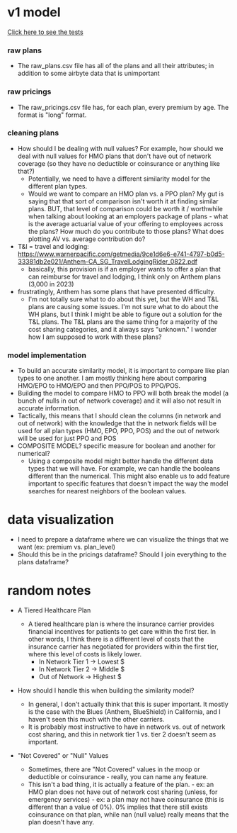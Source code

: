 # v1 model

[Click here to see the tests](#validation-tests)

### raw plans

- The raw_plans.csv file has all of the plans and all their attributes; in addition to some airbyte data that is unimportant

### raw pricings

- The raw_pricings.csv file has, for each plan, every premium by age. The format is "long" format.

### cleaning plans

- How should I be dealing with null values? For example, how should we deal with null values for HMO plans that don't have out of network coverage (so they have no deductible or coinsurance or anything like that?)
  - Potentially, we need to have a different similarity model for the different plan types.
  - Would we want to compare an HMO plan vs. a PPO plan? My gut is saying that that sort of comparison isn't worth it at finding similar plans. BUT, that level of comparison could be worth it / worthwhile when talking about looking at an employers package of plans - what is the average actuarial value of your offering to employees across the plans? How much do you contribute to those plans? What does plotting AV vs. average contribution do?
- T&l = travel and lodging: https://www.warnerpacific.com/getmedia/9ce1d6e6-e741-4797-b0d5-33381db2e021/Anthem-CA_SG_TravelLodgingRider_0822.pdf
  - basically, this provision is if an employer wants to offer a plan that can reimburse for travel and lodging, I think only on Anthem plans (3,000 in 2023)
- frustratingly, Anthem has some plans that have presented difficulty.
  - I'm not totally sure what to do about this yet, but the WH and T&L plans are causing some issues. I'm not sure what to do about the WH plans, but I think I might be able to figure out a solution for the T&L plans. The T&L plans are the same thing for a majority of the cost sharing categories, and it always says "unknown." I wonder how I am supposed to work with these plans?

### model implementation

- To build an accurate similarity model, it is important to compare like plan types to one another. I am mostly thinking here about comparing HMO/EPO to HMO/EPO and then PPO/POS to PPO/POS.
- Building the model to compare HMO to PPO will both break the model (a bunch of nulls in out of network coverage) and it will also not result in accurate information.
- Tactically, this means that I should clean the columns (in network and out of network) with the knowledge that the in network fields will be used for all plan types (HMO, EPO, PPO, POS) and the out of network will be used for just PPO and POS
- COMPOSITE MODEL? specific measure for boolean and another for numerical?
  - Using a composite model might better handle the different data types that we will have. For example, we can handle the booleans different than the numerical. This might also enable us to add feature important to specific features that doesn't impact the way the model searches for nearest neighbors of the boolean values.

# data visualization

- I need to prepare a dataframe where we can visualize the things that we want (ex: premium vs. plan_level)
- Should this be in the pricings dataframe? Should I join everything to the plans dataframe?

# random notes

- A Tiered Healthcare Plan
  - A tiered healthcare plan is where the insurance carrier provides financial incentives for patients to get care within the first tier. In other words, I think there is a different level of costs that the insurance carrier has negotiated for providers within the first tier, where this level of costs is likely lower.
    - In Network Tier 1 -> Lowest $
    - In Network Tier 2 -> Middle $
    - Out of Network -> Highest $
- How should I handle this when building the similarity model?
  - In general, I don't actually think that this is super important. It mostly is the case with the Blues (Anthem, BlueShield) in California, and I haven't seen this much with the other carriers.
  - It is probably most instructive to have in network vs. out of network cost sharing, and this in network tier 1 vs. tier 2 doesn't seem as important.
- "Not Covered" or "Null" Values

  - Sometimes, there are "Not Covered" values in the moop or deductible or coinsurance - really, you can name any feature.
  - This isn't a bad thing, it is actually a feature of the plan. - ex: an HMO plan does not have out of network cost sharing (unless, for emergency services) - ex: a plan may not have coinsurance (this is different than a value of 0%). 0% implies that there still exists coinsurance on that plan, while nan (null value) really means that the plan doesn't have any.
